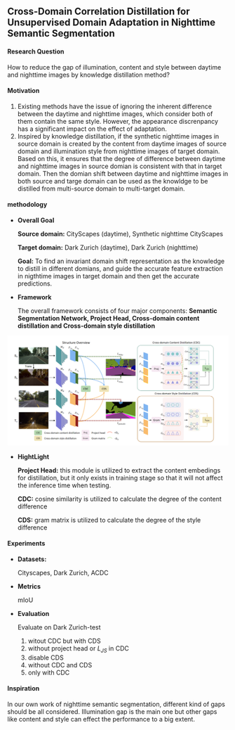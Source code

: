 ## Cross-Domain Correlation Distillation for Unsupervised Domain Adaptation in Nighttime Semantic Segmentation

#### Research Question

How to reduce the gap of illumination, content and style between daytime and nighttime images by knowledge distillation method?

#### Motivation
1. Existing methods have the issue of ignoring the inherent difference between the daytime and nighttime images, which consider both of them contain the same style. However, the appearance discrenpancy has a significant impact on the effect of adaptation.
2. Inspired by knowledge distillation, if the synthetic nighttime images in source domain is created by the content from daytime images of source domain and illumination style from nighttime images of target domain. Based on this, it ensures that the degree of difference between daytime and nighttime images in source domian is consistent with that in target domain. Then the domian shift between daytime and nighttime images in both source and targe domain can be used as the knowldge to be distilled from multi-source domain to multi-target domain.

#### methodology

- **Overall Goal**

  **Source domain:** CityScapes (daytime), Synthetic nighttime CityScapes

  **Target domain:** Dark Zurich (daytime), Dark Zurich (nighttime)

  **Goal:** To find an invariant domain shift representation as the knowledge to distill in different domians, and guide the accurate feature extraction in nigthtime images in target domain and then get the accurate predictions.

- **Framework**

  The overall framework consists of four major components: **Semantic Segmentation Network, Project Head, Cross-domain content distillation and Cross-domain style distillation**

![image](../Image/CCDistill-Framework.png)

- **HightLight**

  **Project Head:** this module is utilized to extract the content embedings for distillation, but it only exists in training stage so that it will not affect the inference time when testing.

  **CDC:** cosine similarity is utilized to calculate the degree of the content difference
  
  **CDS:** gram matrix is utilized to calculate the degree of the style difference

#### Experiments
- **Datasets:**

  Cityscapes, Dark Zurich, ACDC
  
- **Metrics**

  mIoU
  
- **Evaluation**

  Evaluate on Dark Zurich-test
  
  1. witout CDC but with CDS
  2. without project head or $L_{JS}$ in CDC
  3. disable CDS
  4. without CDC and CDS
  5. only with CDC


#### Inspiration
In our own work of nighttime semantic segmentation, different kind of gaps should be all considered. Illumination gap is the main one but other gaps like content and style can effect the performance to a big extent. 


